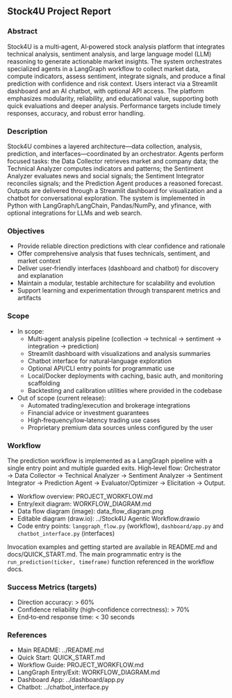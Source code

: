 ## Stock4U Project Report

### Abstract
Stock4U is a multi‑agent, AI‑powered stock analysis platform that integrates technical analysis, sentiment analysis, and large language model (LLM) reasoning to generate actionable market insights. The system orchestrates specialized agents in a LangGraph workflow to collect market data, compute indicators, assess sentiment, integrate signals, and produce a final prediction with confidence and risk context. Users interact via a Streamlit dashboard and an AI chatbot, with optional API access. The platform emphasizes modularity, reliability, and educational value, supporting both quick evaluations and deeper analysis. Performance targets include timely responses, accuracy, and robust error handling.

### Description
Stock4U combines a layered architecture—data collection, analysis, prediction, and interfaces—coordinated by an orchestrator. Agents perform focused tasks: the Data Collector retrieves market and company data; the Technical Analyzer computes indicators and patterns; the Sentiment Analyzer evaluates news and social signals; the Sentiment Integrator reconciles signals; and the Prediction Agent produces a reasoned forecast. Outputs are delivered through a Streamlit dashboard for visualization and a chatbot for conversational exploration. The system is implemented in Python with LangGraph/LangChain, Pandas/NumPy, and yfinance, with optional integrations for LLMs and web search.

### Objectives
- Provide reliable direction predictions with clear confidence and rationale
- Offer comprehensive analysis that fuses technicals, sentiment, and market context
- Deliver user‑friendly interfaces (dashboard and chatbot) for discovery and explanation
- Maintain a modular, testable architecture for scalability and evolution
- Support learning and experimentation through transparent metrics and artifacts

### Scope
- In scope:
  - Multi‑agent analysis pipeline (collection → technical → sentiment → integration → prediction)
  - Streamlit dashboard with visualizations and analysis summaries
  - Chatbot interface for natural‑language exploration
  - Optional API/CLI entry points for programmatic use
  - Local/Docker deployments with caching, basic auth, and monitoring scaffolding
  - Backtesting and calibration utilities where provided in the codebase
- Out of scope (current release):
  - Automated trading/execution and brokerage integrations
  - Financial advice or investment guarantees
  - High‑frequency/low‑latency trading use cases
  - Proprietary premium data sources unless configured by the user

### Workflow
The prediction workflow is implemented as a LangGraph pipeline with a single entry point and multiple guarded exits. High‑level flow: Orchestrator → Data Collector → Technical Analyzer → Sentiment Analyzer → Sentiment Integrator → Prediction Agent → Evaluator/Optimizer → Elicitation → Output.

- Workflow overview: PROJECT_WORKFLOW.md
- Entry/exit diagram: WORKFLOW_DIAGRAM.md
- Data flow diagram (image): data_flow_diagram.png
- Editable diagram (draw.io): ../Stock4U Agentic Workflow.drawio
- Code entry points: `langgraph_flow.py` (workflow), `dashboard/app.py` and `chatbot_interface.py` (interfaces)

Invocation examples and getting started are available in README.md and docs/QUICK_START.md. The main programmatic entry is the `run_prediction(ticker, timeframe)` function referenced in the workflow docs.

### Success Metrics (targets)
- Direction accuracy: > 60%
- Confidence reliability (high‑confidence correctness): > 70%
- End‑to‑end response time: < 30 seconds

### References
- Main README: ../README.md
- Quick Start: QUICK_START.md
- Workflow Guide: PROJECT_WORKFLOW.md
- LangGraph Entry/Exit: WORKFLOW_DIAGRAM.md
- Dashboard App: ../dashboard/app.py
- Chatbot: ../chatbot_interface.py


